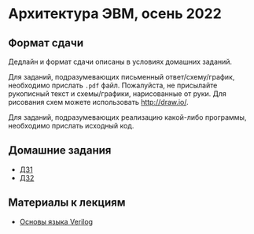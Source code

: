 # Архитектура ЭВМ, осень 2022

## Формат сдачи

Дедлайн и формат сдачи описаны в условиях домашних заданий.

Для заданий, подразумевающих письменный ответ/схему/график, необходимо прислать `.pdf` файл.
Пожалуйста, не присылайте рукописный текст и схемы/графики, нарисованные от руки. Для рисования схем
можете использовать http://draw.io/.

Для заданий, подразумевающих реализацию какой-либо программы, необходимо прислать исходный код.

## Домашние задания

* [ДЗ1](hw1.md)
* [ДЗ2](hw2.md)

## Материалы к лекциям

* [Основы языка Verilog](verilog/)
